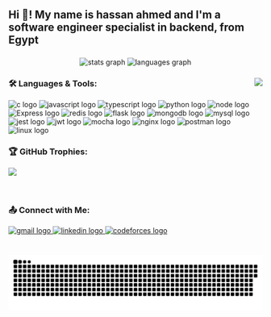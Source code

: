 <h2 align="left">Hi 👋! My name is hassan ahmed and I'm a software engineer specialist in backend, from Egypt</h2>

###

<div align="center">
  <img src="https://github-readme-stats.vercel.app/api?username=hassanah391&hide_title=false&hide_rank=false&show_icons=true&include_all_commits=true&count_private=true&disable_animations=false&theme=dracula&locale=en&hide_border=false" height="150" alt="stats graph"  />
  <img src="https://github-readme-stats.vercel.app/api/top-langs?username=hassanah391&locale=en&hide_title=false&layout=compact&card_width=320&langs_count=5&theme=dracula&hide_border=false" height="150" alt="languages graph"  />
</div>

###

<img align="right" height="150" src="https://media3.giphy.com/media/v1.Y2lkPTc5MGI3NjExdnR3em80OXhhOGpucjhyOHdzN2dwNDFhdGdxc3R2Y3h4cTN0M2N5aSZlcD12MV9pbnRlcm5hbF9naWZfYnlfaWQmY3Q9Zw/o0vwzuFwCGAFO/giphy.gif"  />

###
<h3 align="left">🛠️ Languages & Tools:</h3>

<div align="left">
  <img src="https://img.shields.io/badge/C-00599C?style=for-the-badge&logo=c&logoColor=white" height="30" alt="c logo"  />
  <img src="https://img.shields.io/badge/JavaScript-323330?style=for-the-badge&logo=javascript&logoColor=F7DF1E" height="30" alt="javascript logo"  />
  <img src="https://img.shields.io/badge/TypeScript-007ACC?style=for-the-badge&logo=typescript&logoColor=white" height="30" alt="typescript logo"  />
    <img src="https://img.shields.io/badge/Python-FFD43B?style=for-the-badge&logo=python&logoColor=blue" height="30" alt="python logo"  />
  <img src="https://img.shields.io/badge/Node%20js-339933?style=for-the-badge&logo=nodedotjs&logoColor=white" height="30" alt="node logo"  />
  <img src="https://img.shields.io/badge/Express%20js-000000?style=for-the-badge&logo=express&logoColor=white" height="30" alt="Express logo"  />
  <img src="https://img.shields.io/badge/redis-CC0000.svg?&style=for-the-badge&logo=redis&logoColor=white" height="30" alt="redis logo"  />
  <img src="https://img.shields.io/badge/Flask-000000?style=for-the-badge&logo=flask&logoColor=white" height="30" alt="flask logo"  />
  <img src="https://img.shields.io/badge/MongoDB-4EA94B?style=for-the-badge&logo=mongodb&logoColor=white"30" alt="mongodb logo"  />
  <img src="https://img.shields.io/badge/MySQL-005C84?style=for-the-badge&logo=mysql&logoColor=white="30" alt="mysql logo"  />
  <img src="https://img.shields.io/badge/Jest-C21325?style=for-the-badge&logo=jest&logoColor=white" height="30" alt="jest logo"  />
  <img src="https://img.shields.io/badge/JWT-000000?style=for-the-badge&logo=JSON%20web%20tokens&logoColor=white" height="30" alt="jwt logo"  />
  <img src="https://img.shields.io/badge/Mocha-8D6748?style=for-the-badge&logo=Mocha&logoColor=white="30" alt="mocha logo"  />
  <img src="https://img.shields.io/badge/Nginx-009639?style=for-the-badge&logo=nginx&logoColor=white"30" alt="nginx logo"  />
  <img src="https://img.shields.io/badge/Postman-FF6C37?style=for-the-badge&logo=Postman&logoColor=white"30" alt="postman logo"  />
  <img src="https://img.shields.io/badge/Linux-FCC624?style=for-the-badge&logo=linux&logoColor=black"30" alt="linux logo"  />
</div>

<h3 align="left">🏆 GitHub Trophies:</h3>
  <p align="left">
    <img src="https://github-profile-trophy.vercel.app/?username=hassanah391&theme=onestar&row=1&column=7"/>
  </p>
  <br>

###

<div align="left">
  <h3 align="left">📤 Connect with Me:</h3>
  <a href="mailto:hassan.ahmed357753@gmail.com">
    <img src="https://img.shields.io/static/v1?message=Gmail&logo=gmail&label=&color=D14836&logoColor=white&labelColor=&style=for-the-badge" height="35" alt="gmail logo"  />
  </a>
  <a href="https://www.linkedin.com/in/hassan-ahmed-77578b206/" target="_blank">
    <img src="https://img.shields.io/static/v1?message=LinkedIn&logo=linkedin&label=&color=0077B5&logoColor=white&labelColor=&style=for-the-badge" height="35" alt="linkedin logo"  />
  </a>
  <a href="https://codeforces.com/profile/hassan.ahmed3577" target="_blank">
    <img src="https://img.shields.io/badge/Codeforces-445f9d?style=for-the-badge&logo=Codeforces&logoColor=white" height="35" alt="codeforces logo"  />
  </a>
</div>

###

<br clear="both">

<img src="https://raw.githubusercontent.com/hassanah391/hassanah391/main/output/snake.svg" alt="Snake animation" />

###
